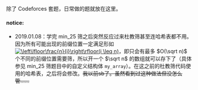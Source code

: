 除了 Codeforces 套题，日常做的题就放在这里。

#### notice:

- 2019.01.08：学完 min_25 筛之后突然反应过来杜教筛甚至连哈希表都不用。因为所有可能出现的前缀位置一定满足形如 <a href="https://www.codecogs.com/eqnedit.php?latex=\left\lfloor\frac{n}{i}\right\rfloor(i&space;\leq&space;n)" target="_blank"><img src="https://latex.codecogs.com/gif.latex?\left\lfloor\frac{n}{i}\right\rfloor(i&space;\leq&space;n)" title="\left\lfloor\frac{n}{i}\right\rfloor(i \leq n)" /></a>，即只会有最多 $O(\sqrt n)$ 个不同的前缀位置需要筛，所以开一个 $\sqrt n$ 的数组就可以存下了（具体参见 min_25 筛题目中的自定义结构体 `my_array`）。在这之前的杜教筛代码使用的哈希表，之后将会修改。~~我以前sb了。虽然看到过这种做法但没怎么管......~~
